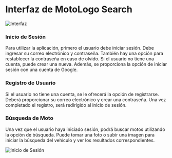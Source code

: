 # Interfaz de MotoLogo Search

![Interfaz](https://github.com/FERgod12/MotoLogo-Search/assets/159978743/eab7edb5-8029-48fd-8961-f0f1a78336e9)

### Inicio de Sesión
Para utilizar la aplicación, primero el usuario debe iniciar sesión. Debe ingresar su correo electrónico y contraseña. También hay una opción para restablecer la contraseña en caso de olvido. Si el usuario no tiene una cuenta, puede crear una nueva. Además, se proporciona la opción de iniciar sesión con una cuenta de Google.



### Registro de Usuario
Si el usuario no tiene una cuenta, se le ofrecerá la opción de registrarse. Deberá proporcionar su correo electrónico y crear una contraseña. Una vez completado el registro, será redirigido al inicio de sesión.

### Búsqueda de Moto
Una vez que el usuario haya iniciado sesión, podrá buscar motos utilizando la opción de búsqueda. Puede tomar una foto o subir una imagen para iniciar la búsqueda del vehículo y ver los resultados correspondientes.

![Inicio de Sesión](https://github.com/FERgod12/MotoLogo-Search/assets/159978743/9b94d7ab-65c4-4c3e-930c-fc17a371e3f7)
